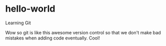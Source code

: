 # hello-world
Learning Git


Wow so git is like this awesome version control so that we don't make bad mistakes when adding code eventually. Cool!
